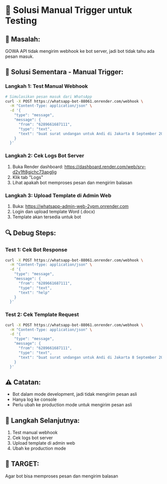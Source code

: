 # 🔧 Solusi Manual Trigger untuk Testing

## 🚨 **Masalah:**
GOWA API tidak mengirim webhook ke bot server, jadi bot tidak tahu ada pesan masuk.

## 🔧 **Solusi Sementara - Manual Trigger:**

### **Langkah 1: Test Manual Webhook**
```bash
# Simulasikan pesan masuk dari WhatsApp
curl -X POST https://whatsapp-bot-88061.onrender.com/webhook \
  -H "Content-Type: application/json" \
  -d '{
    "type": "message",
    "message": {
      "from": "6289661687111",
      "type": "text",
      "text": "buat surat undangan untuk Andi di Jakarta 8 September 2024"
    }
  }'
```

### **Langkah 2: Cek Logs Bot Server**
1. Buka Render dashboard: https://dashboard.render.com/web/srv-d2v1ft8gjchc73apglig
2. Klik tab "Logs"
3. Lihat apakah bot memproses pesan dan mengirim balasan

### **Langkah 3: Upload Template di Admin Web**
1. Buka: https://whatsapp-admin-web-2ypm.onrender.com
2. Login dan upload template Word (.docx)
3. Template akan tersedia untuk bot

## 🔍 **Debug Steps:**

### **Test 1: Cek Bot Response**
```bash
curl -X POST https://whatsapp-bot-88061.onrender.com/webhook \
  -H "Content-Type: application/json" \
  -d '{
    "type": "message",
    "message": {
      "from": "6289661687111",
      "type": "text",
      "text": "help"
    }
  }'
```

### **Test 2: Cek Template Request**
```bash
curl -X POST https://whatsapp-bot-88061.onrender.com/webhook \
  -H "Content-Type: application/json" \
  -d '{
    "type": "message",
    "message": {
      "from": "6289661687111",
      "type": "text",
      "text": "buat surat undangan untuk Andi di Jakarta 8 September 2024"
    }
  }'
```

## ⚠️ **Catatan:**
- Bot dalam mode development, jadi tidak mengirim pesan asli
- Hanya log ke console
- Perlu ubah ke production mode untuk mengirim pesan asli

## 🔄 **Langkah Selanjutnya:**
1. Test manual webhook
2. Cek logs bot server
3. Upload template di admin web
4. Ubah ke production mode

## 🎯 **TARGET:**
Agar bot bisa memproses pesan dan mengirim balasan
